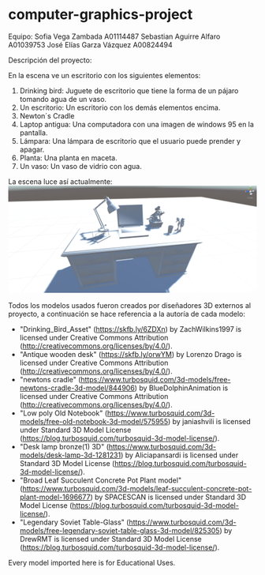 # computer-graphics-project
Equipo:
Sofia Vega Zambada			A01114487
Sebastian Aguirre Alfaro	A01039753
José Elías Garza Vázquez	A00824494

Descripción del proyecto:

En la escena ve un escritorio con los siguientes elementos:

1. Drinking bird:  Juguete de escritorio que tiene la forma de un pájaro tomando agua de un vaso.
2. Un escritorio: Un escritorio con los demás elementos encima.
3. Newton´s Cradle
4. Laptop antigua: Una computadora con una imagen de windows 95 en la pantalla.
5. Lámpara: Una lámpara de escritorio que el usuario puede prender y apagar.
6. Planta: Una planta en maceta.
7. Un vaso: Un vaso de vidrio con agua.

La escena luce así actualmente:
![scene screenshot](scene-screenshot.png)

Todos los modelos usados fueron creados por diseñadores 3D externos al proyecto, a continuación se hace referencia a la autoría de cada modelo:

- "Drinking_Bird_Asset" (https://skfb.ly/6ZDXn) by ZachWilkins1997 is licensed under Creative Commons Attribution (http://creativecommons.org/licenses/by/4.0/).
- "Antique wooden desk" (https://skfb.ly/orwYM) by Lorenzo Drago is licensed under Creative Commons Attribution (http://creativecommons.org/licenses/by/4.0/).
- "newtons cradle" (https://www.turbosquid.com/3d-models/free-newtons-cradle-3d-model/844906) by BlueDolphinAnimation is licensed under Creative Commons Attribution (http://creativecommons.org/licenses/by/4.0/).
- "Low poly Old Notebook" (https://www.turbosquid.com/3d-models/free-old-notebook-3d-model/575955) by janiashvili is licensed under Standard 3D Model License (https://blog.turbosquid.com/turbosquid-3d-model-license/).
- "Desk lamp bronze(1) 3D" (https://www.turbosquid.com/3d-models/desk-lamp-3d-1281231) by Aliciapansardi is licensed under Standard 3D Model License (https://blog.turbosquid.com/turbosquid-3d-model-license/).
- "Broad Leaf Succulent Concrete Pot Plant model" (https://www.turbosquid.com/3d-models/leaf-succulent-concrete-pot-plant-model-1696677) by SPACESCAN is licensed under Standard 3D Model License (https://blog.turbosquid.com/turbosquid-3d-model-license/).
- "Legendary Soviet Table-Glass" (https://www.turbosquid.com/3d-models/free-legendary-soviet-table-glass-3d-model/825305) by DrewRMT is licensed under Standard 3D Model License (https://blog.turbosquid.com/turbosquid-3d-model-license/).

Every model imported here is for Educational Uses. 